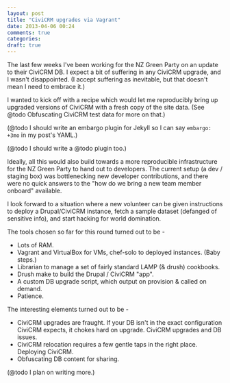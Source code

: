```yaml
---
layout: post
title: "CiviCRM upgrades via Vagrant"
date: 2013-04-06 00:24
comments: true
categories: 
draft: true
---
```


The last few weeks I've been working for the NZ Green Party on an update to their CiviCRM DB. I expect a bit of suffering in any CiviCRM upgrade, and I wasn't disappointed. (I accept suffering as inevitable, but that doesn't mean I need to embrace it.)

I wanted to kick off with a recipe which would let me reproducibly bring up upgraded versions of CiviCRM with a fresh copy of the site data. (See @todo Obfuscating CiviCRM test data for more on that.) 

(@todo I should write an embargo plugin for Jekyll so I can say `embargo: +3mo` in my post's YAML.)

(@todo I should write a @todo plugin too.)

Ideally, all this would also build towards a more reproducible infrastructure for the NZ Green Party to hand out to developers. The current setup (a dev / staging box) was bottlenecking new developer contributions, and there were no quick answers to the "how do we bring a new team member onboard" available.

I look forward to a situation where a new volunteer can be given instructions to deploy a Drupal/CiviCRM instance, fetch a sample dataset (defanged of sensitive info), and start hacking for world domination.

The tools chosen so far for this round turned out to be -

* Lots of RAM.
* Vagrant and VirtualBox for VMs, chef-solo to deployed instances. (Baby steps.)
* Librarian to manage a set of fairly standard LAMP (& drush) cookbooks.
* Drush make to build the Drupal / CiviCRM "app".
* A custom DB upgrade script, which output on provision & called on demand.
* Patience.

The interesting elements turned out to be -

* CiviCRM upgrades are fraught. If your DB isn't in the exact configuration CiviCRM expects, it chokes hard on upgrade. CiviCRM upgrades and DB issues.
* CiviCRM relocation requires a few gentle taps in the right place. Deploying CiviCRM.
* Obfuscating DB content for sharing.

(@todo I plan on writing more.)

